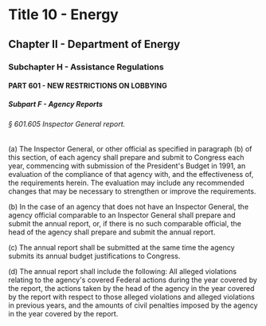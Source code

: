 
# Title 10 - Energy
## Chapter II - Department of Energy
### Subchapter H - Assistance Regulations
#### PART 601 - NEW RESTRICTIONS ON LOBBYING
##### Subpart F - Agency Reports
###### § 601.605 Inspector General report.

(a) The Inspector General, or other official as specified in paragraph (b) of this section, of each agency shall prepare and submit to Congress each year, commencing with submission of the President's Budget in 1991, an evaluation of the compliance of that agency with, and the effectiveness of, the requirements herein. The evaluation may include any recommended changes that may be necessary to strengthen or improve the requirements.

(b) In the case of an agency that does not have an Inspector General, the agency official comparable to an Inspector General shall prepare and submit the annual report, or, if there is no such comparable official, the head of the agency shall prepare and submit the annual report.

(c) The annual report shall be submitted at the same time the agency submits its annual budget justifications to Congress.

(d) The annual report shall include the following: All alleged violations relating to the agency's covered Federal actions during the year covered by the report, the actions taken by the head of the agency in the year covered by the report with respect to those alleged violations and alleged violations in previous years, and the amounts of civil penalties imposed by the agency in the year covered by the report.
